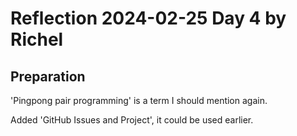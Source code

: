 # Reflection 2024-02-25 Day 4 by Richel

## Preparation

'Pingpong pair programming' is a term I should mention again.

Added 'GitHub Issues and Project', it could be used earlier.
